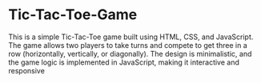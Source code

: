 # Tic-Tac-Toe-Game
This is a simple Tic-Tac-Toe game built using HTML, CSS, and JavaScript. The game allows two players to take turns and compete to get three in a row (horizontally, vertically, or diagonally). The design is minimalistic, and the game logic is implemented in JavaScript, making it interactive and responsive
